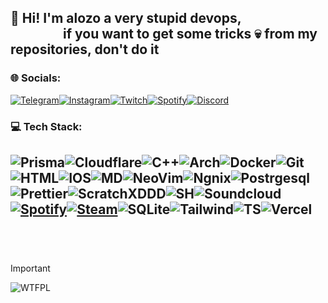 ## 👋 Hi! I'm alozo a very stupid devops,<br>&emsp;&emsp;&emsp;&emsp;if you want to get some tricks 💀 from my repositories, don't do it
### 🌐 Socials:
[![Telegram](https://ziadoua.github.io/m3-Markdown-Badges/badges/Telegram/telegram1.svg)](https://t.me/alozoOOF)[![Instagram](https://ziadoua.github.io/m3-Markdown-Badges/badges/Instagram/instagram3.svg)](https://instagram.com/alozooof)[![Twitch](https://ziadoua.github.io/m3-Markdown-Badges/badges/Twitch/twitch1.svg)](https://twitch.tv/alozooff)[![Spotify](https://ziadoua.github.io/m3-Markdown-Badges/badges/Spotify/spotify3.svg)](https://spotify-github-profile.kittinanx.com/api/view?uid=q42pammpdcvzg0s79497hjbua&redirect=true)[![Discord](https://ziadoua.github.io/m3-Markdown-Badges/badges/Discord/discord1.svg)](https://discord.gg/6HyNhjQupn)

### 💻 Tech Stack:
![Prisma](https://ziadoua.github.io/m3-Markdown-Badges/badges/Prisma/prisma1.svg)![Cloudflare](https://ziadoua.github.io/m3-Markdown-Badges/badges/Cloudflare/cloudflare3.svg)![C++](https://ziadoua.github.io/m3-Markdown-Badges/badges/C++/c++1.svg)![Arch](https://ziadoua.github.io/m3-Markdown-Badges/badges/Arch/arch3.svg)![Docker](https://ziadoua.github.io/m3-Markdown-Badges/badges/Docker/docker1.svg)![Git](https://ziadoua.github.io/m3-Markdown-Badges/badges/Git/git3.svg)![HTML](https://ziadoua.github.io/m3-Markdown-Badges/badges/HTML/html1.svg)![IOS](https://ziadoua.github.io/m3-Markdown-Badges/badges/iOS/ios3.svg)![MD](https://ziadoua.github.io/m3-Markdown-Badges/badges/Markdown/markdown1.svg)![NeoVim](https://ziadoua.github.io/m3-Markdown-Badges/badges/Neovim/neovim3.svg)![Ngnix](https://ziadoua.github.io/m3-Markdown-Badges/badges/NGINX/nginx1.svg)![Postrgesql](https://ziadoua.github.io/m3-Markdown-Badges/badges/PostgreSQL/postgresql3.svg)![Prettier](https://ziadoua.github.io/m3-Markdown-Badges/badges/Prettier/prettier1.svg
)![ScratchXDDD](https://ziadoua.github.io/m3-Markdown-Badges/badges/Scratch/scratch3.svg)![SH](https://ziadoua.github.io/m3-Markdown-Badges/badges/Shell/shell1.svg)![Soundcloud](https://ziadoua.github.io/m3-Markdown-Badges/badges/Soundcloud/soundcloud3.svg)[![Spotify](https://ziadoua.github.io/m3-Markdown-Badges/badges/Spotify/spotify1.svg)](https://spotify-github-profile.kittinanx.com/api/view?uid=q42pammpdcvzg0s79497hjbua&redirect=true)[![Steam](https://ziadoua.github.io/m3-Markdown-Badges/badges/Steam/steam3.svg)](https://steamcommunity.com/id/ALoZo/)![SQLite](https://ziadoua.github.io/m3-Markdown-Badges/badges/SQLite/sqlite1.svg)![Tailwind](https://ziadoua.github.io/m3-Markdown-Badges/badges/TailwindCSS/tailwindcss3.svg)![TS](https://ziadoua.github.io/m3-Markdown-Badges/badges/TypeScript/typescript1.svg)![Vercel](https://ziadoua.github.io/m3-Markdown-Badges/badges/Vercel/vercel3.svg)<br>
<br>
---
<br>

> [!IMPORTANT]
> ![WTFPL](http://www.wtfpl.net/download/wtfpl-badge-3/)
